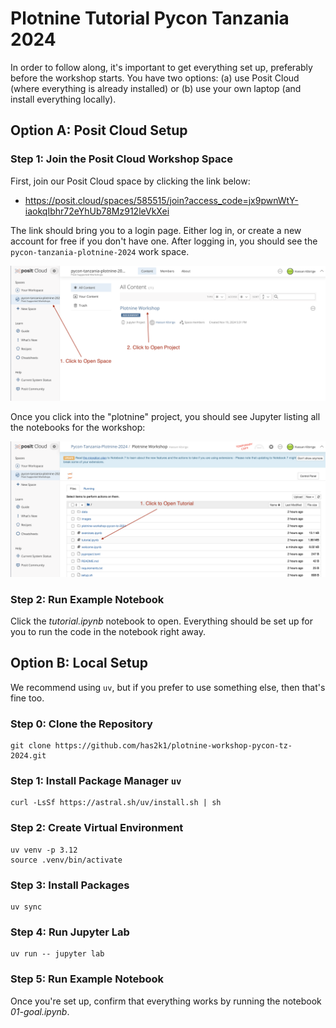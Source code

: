 # Plotnine Tutorial Pycon Tanzania 2024

In order to follow along, it's important to get everything set up, preferably before the workshop starts.
You have two options: (a) use Posit Cloud (where everything is already installed) or (b) use your own laptop (and install everything locally).

## Option A: Posit Cloud Setup

### Step 1: Join the Posit Cloud Workshop Space

First, join our Posit Cloud space by clicking the link below:

- https://posit.cloud/spaces/585515/join?access_code=jx9pwnWtY-iaokqIbhr72eYhUb78Mz912leVkXei

The link should bring you to a login page.
Either log in, or create a new account for free if you don't have one.
After logging in, you should see the `pycon-tanzania-plotnine-2024` work space.

![](images/plotnine-workshop-cloud.png)

Once you click into the "plotnine" project, you should see Jupyter listing all the notebooks for the workshop:

![](images/plotnine-workshop-cloud-notebook.png)


### Step 2: Run Example Notebook

Click the _tutorial.ipynb_ notebook to open.
Everything should be set up for you to run the code in the notebook right away.

## Option B: Local Setup

We recommend using `uv`, but if you prefer to use something else, then that's fine too.

### Step 0: Clone the Repository

```
git clone https://github.com/has2k1/plotnine-workshop-pycon-tz-2024.git
```

### Step 1: Install Package Manager `uv`

```
curl -LsSf https://astral.sh/uv/install.sh | sh
```

### Step 2: Create Virtual Environment

```
uv venv -p 3.12
source .venv/bin/activate
```

### Step 3: Install Packages

```
uv sync
```

### Step 4: Run Jupyter Lab

```
uv run -- jupyter lab
```

### Step 5: Run Example Notebook

Once you're set up, confirm that everything works by running the notebook _01-goal.ipynb_.

